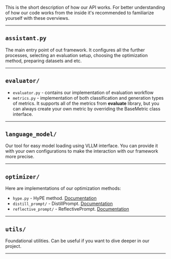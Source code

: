 This is the short description of how our API works.
For better understanding of how our code works from the inside it's recommended to familiarize yourself with these overviews.

---
## `assistant.py`
The main entry point of out framework. It configures all the further processes, selecting an evaluation setup, choosing the optimization method, preparing datasets and etc.

---
## `evaluator/`
- `evaluator.py` - contains our implementation of evaluation workflow
- `metrics.py` - implementation of both classification and generation types of metrics. It supports all of the metrics from **evaluate** library, but you can always create your own metric by overriding the BaseMetric class interface.

---
## `language_model/`
Our tool for easy model loading using VLLM interface. You can provide it with your own configurations to make the interaction with our framework more precise. 

---
## `optimizer/`
Here are implementations of our optimization methods:
- `hype.py` - HyPE method. <a href="https://github.com/CTLab-ITMO/CoolPrompt/blob/master/coolprompt/optimizer/HyPE.md">Documentation</a>
- `distill_prompt/` - DistillPrompt. <a href="https://github.com/CTLab-ITMO/CoolPrompt/blob/master/coolprompt/optimizer/distill_prompt/README.md">Documentation</a>
- `reflective_prompt/` - ReflectivePrompt. <a href="https://github.com/CTLab-ITMO/CoolPrompt/blob/master/coolprompt/optimizer/reflective_prompt/README.md">Documentation</a>

---
## `utils/`
Foundational utilities. Can be useful if you want to dive deeper in our project.

---